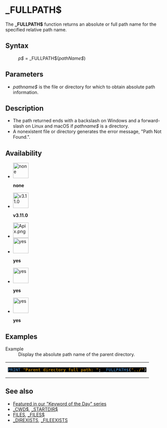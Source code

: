 <style>pre.codeide, pre.outputfixed, .outputcrt0 { background-color: #000 !important; color: #FFF !important; }</style><!DOCTYPE html>
<html class="client-nojs" dir="ltr" lang="en">
<head>
<title>_FULLPATH$ - QB64 Phoenix Edition Wiki</title>
</head>
<body class="mediawiki ltr sitedir-ltr mw-hide-empty-elt ns-0 ns-subject page-FULLPATH rootpage-FULLPATH skin-vector action-view skin-vector-legacy vector-feature-language-in-header-enabled vector-feature-language-in-main-page-header-disabled vector-feature-language-alert-in-sidebar-disabled vector-feature-sticky-header-disabled vector-feature-sticky-header-edit-disabled vector-feature-table-of-contents-disabled vector-feature-visual-enhancement-next-disabled">
<div class="mw-body" id="content" role="main">
<a id="top"></a>
<h1 class="firstHeading mw-first-heading" id="firstHeading">_FULLPATH$</h1>
<div class="vector-body" id="bodyContent">
<div class="mw-body-content mw-content-ltr" dir="ltr" id="mw-content-text" lang="en"><div class="mw-parser-output"><p>The <b>_FULLPATH$</b> function returns an absolute or full path name for the specified relative path name.
</p>
<h2><span class="mw-headline" id="Syntax">Syntax</span></h2>
<dl><dd><i>p$</i> = <a class="mw-selflink selflink">_FULLPATH$</a>(<i>pathName$</i>)</dd></dl>
<p>
</p>
<h2><span class="mw-headline" id="Parameters">Parameters</span></h2>
<ul><li><i>pathname$</i> is the file or directory for which to obtain absolute path information.</li></ul>
<p>
</p>
<h2><span class="mw-headline" id="Description">Description</span></h2>
<ul><li>The path returned ends with a backslash on Windows and a forward-slash on Linux and macOS if <i>pathname$</i> is a directory.</li>
<li>A nonexistent file or directory generates the error message, "Path Not Found.".</li></ul>
<p>
</p>
<h2><span class="mw-headline" id="Availability">Availability</span></h2>
<ul class="gallery mw-gallery-nolines">
<li class="gallerybox" style="width: 53px"><div style="width: 53px">
<div class="thumb" style="width: 48px;"><div style="margin:0px auto;"><a class="image" href="File:Qb64.png" title="none"><img alt="none" decoding="async" height="48" src="/qb64wiki/images/9/91/Qb64.png" width="48"/></a></div></div>
<div class="gallerytext">
<p><b>none</b>
</p>
</div>
</div></li>
<li class="gallerybox" style="width: 53px"><div style="width: 53px">
<div class="thumb" style="width: 48px;"><div style="margin:0px auto;"><a class="image" href="File:Qbpe.png" title="v3.11.0"><img alt="v3.11.0" decoding="async" height="48" src="/qb64wiki/images/0/07/Qbpe.png" width="48"/></a></div></div>
<div class="gallerytext">
<p><b>v3.11.0</b>
</p>
</div>
</div></li>
<li class="gallerybox" style="width: 53px"><div style="width: 53px">
<div class="thumb" style="width: 48px;"><div style="margin:0px auto;"><a class="image" href="File:Apix.png"><img alt="Apix.png" decoding="async" height="48" src="/qb64wiki/images/5/5f/Apix.png" width="48"/></a></div></div>
<div class="gallerytext">
</div>
</div></li>
<li class="gallerybox" style="width: 53px"><div style="width: 53px">
<div class="thumb" style="width: 48px;"><div style="margin:0px auto;"><a class="image" href="File:Win.png" title="yes"><img alt="yes" decoding="async" height="48" src="/qb64wiki/images/2/29/Win.png" width="48"/></a></div></div>
<div class="gallerytext">
<p><b>yes</b>
</p>
</div>
</div></li>
<li class="gallerybox" style="width: 53px"><div style="width: 53px">
<div class="thumb" style="width: 48px;"><div style="margin:0px auto;"><a class="image" href="File:Lnx.png" title="yes"><img alt="yes" decoding="async" height="48" src="/qb64wiki/images/7/7a/Lnx.png" width="48"/></a></div></div>
<div class="gallerytext">
<p><b>yes</b>
</p>
</div>
</div></li>
<li class="gallerybox" style="width: 53px"><div style="width: 53px">
<div class="thumb" style="width: 48px;"><div style="margin:0px auto;"><a class="image" href="File:Osx.png" title="yes"><img alt="yes" decoding="async" height="48" src="/qb64wiki/images/2/22/Osx.png" width="48"/></a></div></div>
<div class="gallerytext">
<p><b>yes</b>
</p>
</div>
</div></li>
</ul>
<p>
</p>
<h2><span class="mw-headline" id="Examples">Examples</span></h2>
<dl><dt>Example</dt>
<dd>Display the absolute path name of the parent directory.</dd></dl>
<table cellpadding="15px" width="100%">
<tbody><tr>
<td><pre class="codeide"><a href="PRINT" title="PRINT"><span style="color:#4593D8;">PRINT</span></a> <span style="color:#FFB100;">"Parent directory full path: "</span>; <a class="mw-selflink selflink"><span style="color:#4593D8;">_FULLPATH$</span></a>(<span style="color:#FFB100;">"../"</span>)
</pre>
</td></tr></tbody></table>
<p>
</p>
<h2><span class="mw-headline" id="See_also">See also</span></h2>
<ul><li><a class="external text" href="https://qb64phoenix.com/forum/showthread.php?tid=2734" rel="nofollow">Featured in our "Keyword of the Day" series</a></li>
<li><a href="CWD$" title="CWD$">_CWD$</a>, <a href="STARTDIR$" title="STARTDIR$">_STARTDIR$</a></li>
<li><a href="FILES" title="FILES">FILES</a>, <a href="FILES$" title="FILES$">_FILES$</a></li>
<li><a href="DIREXISTS" title="DIREXISTS">_DIREXISTS</a>, <a href="FILEEXISTS" title="FILEEXISTS">_FILEEXISTS</a></li></ul>
<p>
</p>
<!-- 
NewPP limit report
Cached time: 20240715002328
Cache expiry: 86400
Reduced expiry: false
Complications: [show‐toc]
CPU time usage: 0.053 seconds
Real time usage: 0.075 seconds
Preprocessor visited node count: 77/1000000
Post‐expand include size: 1001/2097152 bytes
Template argument size: 123/2097152 bytes
Highest expansion depth: 4/100
Expensive parser function count: 0/100
Unstrip recursion depth: 0/20
Unstrip post‐expand size: 2406/5000000 bytes
-->
<!--
Transclusion expansion time report (%,ms,calls,template)
100.00%   61.499      1 -total
  8.67%    5.334      1 Template:PageAvailability
  8.08%    4.970      1 Template:PageExamples
  4.88%    3.004      1 Template:PageParameters
  4.41%    2.715      1 Template:PageSyntax
  3.50%    2.151      1 Template:PageDescription
  3.48%    2.139      2 Template:Parameter
  2.66%    1.635      1 Template:CodeStart
  2.51%    1.541      2 Template:Cl
  2.44%    1.501      2 Template:Text
-->
<!-- Saved in parser cache with key qb64pnix_mw19894-mwmb_:pcache:idhash:1224-0!canonical and timestamp 20240715002328 and revision id 8949.
 -->
</div>
</div>
</div>
</div>
</body>
</html>